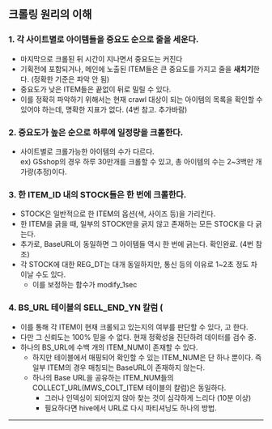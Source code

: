 ## 크롤링 원리의 이해

### 1. 각 사이트별로 아이템들을 중요도 순으로 줄을 세운다.
* 마지막으로 크롤된 뒤 시간이 지나면서 중요도는 커진다
* 기획전에 포함되거나, 메인에 노출된 ITEM들은 큰 중요도를 가지고 줄을 **새치기**한다. (정확한 기준은 파악 안 됨)
* 중요도가 낮은 ITEM들은 끝없이 뒤로 밀릴 수 있다.
* 이를 정확히 파악하기 위해서는 현재 crawl 대상이 되는 아이템의 목록을 확인할 수 있어야 하는데, 명확한 지표가 없다. (4번 참고. 추가바람)

### 2. 중요도가 높은 순으로 하루에 일정량을 크롤한다.
* 사이트별로 크롤가능한 아이템의 수가 다르다.  
ex) GSshop의 경우 하루 30만개를 크롤할 수 있고, 총 아이템의 수는 2~3백만 개 가량(추정)이다.

### 3. 한 ITEM_ID 내의 STOCK들은 한 번에 크롤한다.
* STOCK은 일반적으로 한 ITEM의 옵션(색, 사이즈 등)을 가리킨다.
* 한 ITEM을 긁을 때, 일부의 STOCK만을 긁지 않고 존재하는 모든 STOCK을 다 긁는다.
 * 추가로, BaseURL이 동일하면 그 아이템들 역시 한 번에 긁는다. 확인완료. (4번 참조)
* 각 STOCK에 대한 REG_DT는 대개 동일하지만, 통신 등의 이유로 1~2초 정도 차이날 수도 있다.
  * 이를 보정하는 함수가 modify_1sec
  
### 4. BS_URL 테이블의 SELL_END_YN 칼럼 (
* 이를 통해 각 ITEM이 현재 크롤되고 있는지의 여부를 판단할 수 있다, 고 한다.
* 다만 그 신뢰도는 100% 믿을 수 없다. 현재 정확성을 진단하려 데이터를 검수 중.
* 하나의 BS_URL에 수백 개의 ITEM_NUM이 존재할 수 있다.
  * 하지만 테이블에서 매핑되어 확인할 수 있는 ITEM_NUM은 단 하나 뿐이다. 즉 일부 ITEM의 경우 매칭되는 BaseURL이 존재하지 않는다.
  * 하나의 Base URL을 공유하는 ITEM_NUM들의 COLLECT_URL(MWS_COLT_ITEM 테이블의 칼럼)은 동일하다.
    * 그러나 인덱싱이 되어있지 않아 찾는 것이 심각하게 느리다 (10분 이상)
    * 필요하다면 hive에서 URL로 다시 파티셔닝도 하나의 방법.

* * *

